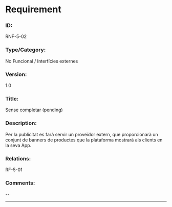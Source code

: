 # Requirement

### ID:
RNF-5-02

### Type/Category:
No Funcional / Interfícies externes

### Version:
1.0

### Title:
Sense completar (pending)

### Description:
Per la publicitat es farà servir un proveïdor extern, que proporcionarà un conjunt de banners de productes que la plataforma mostrarà als clients en la seva App.

### Relations:
RF-5-01

### Comments:
--

---